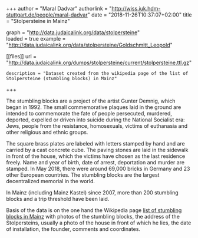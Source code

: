 +++
author = "Maral Dadvar"
authorlink = "http://wiss.iuk.hdm-stuttgart.de/people/maral-dadvar"
date = "2018-11-26T10:37:07+02:00"
title = "Stolpersteine in Mainz" 

graph = "http://data.judaicalink.org/data/stolpersteine"  
loaded = true
example = "http://data.judaicalink.org/data/stolpersteine/Goldschmitt_Leopold"


[[files]]
	url = "http://data.judaicalink.org/dumps/stolpersteine/current/stolpersteine.ttl.gz" 
	
	description = "Dataset created from the wikipedia page of the list of Stolpersteine (stumbling blocks) in Mainz" 
	
+++

The stumbling blocks are a project of the artist Gunter Demnig, which began in 1992. The small commemorative plaques laid in the ground are intended to commemorate the fate of people persecuted, murdered, deported, 
expelled or driven into suicide during the National Socialist era: Jews, people from the resistance, homosexuals, victims of euthanasia and other religious and ethnic groups.


<!--more-->

The square brass plates are labeled with letters stamped by hand and are carried by a cast concrete cube. The paving stones are laid in the sidewalk in front of the house, which the victims have chosen as the last residence freely. Name and year of birth, date of arrest, deportation and murder are stamped. In May 2018, there were around 69,000 bricks in Germany and 23 other European countries. The stumbling blocks are the largest decentralized memorial in the world.

In Mainz (including Mainz Kastel) since 2007, more than 200 stumbling blocks and a trip threshold have been laid.

Basis of the data is on the one hand the Wikipedia page <a href="https://de.wikipedia.org/wiki/Liste_der_Stolpersteine_in_Mainz">list of stumbling blocks in Mainz</a> with photos of the stumbling blocks, the address of the Stolpersteins, usually a photo of the house in front of which he lies, 
the date of installation, the founder, comments and coordinates. 


